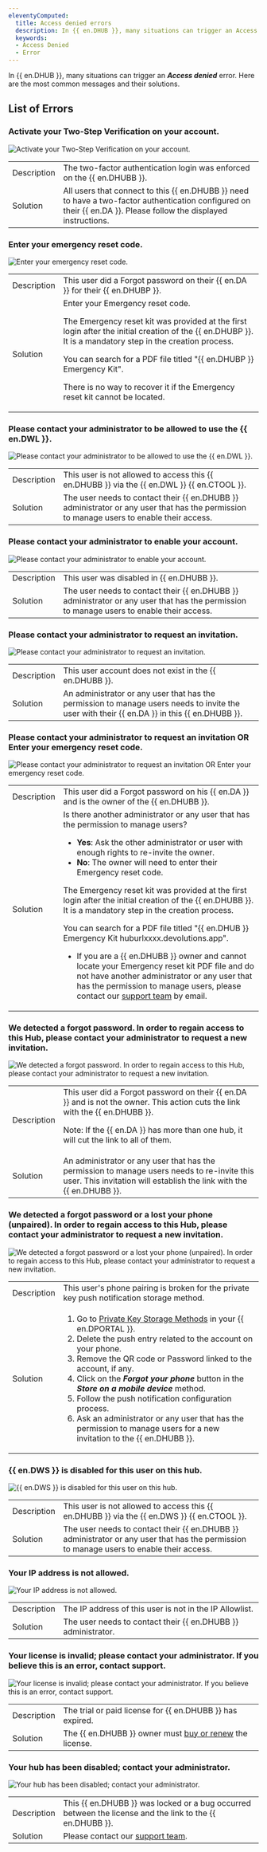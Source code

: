 ```yaml
---
eleventyComputed:
  title: Access denied errors
  description: In {{ en.DHUB }}, many situations can trigger an Access denied error. Here are the most common messages and their solutions.
  keywords:
  - Access Denied
  - Error
---
```

In {{ en.DHUB }}, many situations can trigger an ***Access denied*** error. Here are the most common messages and their solutions.

## List of Errors

### Activate your Two-Step Verification on your account.
![Activate your Two-Step Verification on your account.](https://webdevolutions.azureedge.net/docs/en/kb/KB4770.png)

<table>
		<td>
Description
		</td>
		<td>
The two-factor authentication login was enforced on the {{ en.DHUBB }}.
		</td>
	</tr>
	<tr>
		<td>
Solution
		</td>
		<td>
All users that connect to this {{ en.DHUBB }} need to have a two-factor authentication configured on their {{ en.DA }}. Please follow the displayed instructions.
		</td>
	</tr>
</table>

### Enter your emergency reset code.
![Enter your emergency reset code.](https://webdevolutions.azureedge.net/docs/en/kb/KB4771.png)

<table>
		<td>
Description
		</td>
		<td>
This user did a Forgot password on their {{ en.DA }} for their {{ en.DHUBP }}.
		</td>
	</tr>
	<tr>
		<td>
Solution
		</td>
		<td>
Enter your Emergency reset code.<br>

The Emergency reset kit was provided at the first login after the initial creation of the {{ en.DHUBP }}. It is a mandatory step in the creation process.<br>

You can search for a PDF file titled "{{ en.DHUBP }} Emergency Kit".<br>

There is no way to recover it if the Emergency reset kit cannot be located.<br>
		</td>
	</tr>
</table>

### Please contact your administrator to be allowed to use the {{ en.DWL }}.
![Please contact your administrator to be allowed to use the {{ en.DWL }}.](https://webdevolutions.azureedge.net/docs/en/kb/KB2146.png)

<table>
		<td>
Description
		</td>
		<td>
This user is not allowed to access this {{ en.DHUBB }} via the {{ en.DWL }} {{ en.CTOOL }}.
		</td>
	</tr>
	<tr>
		<td>
Solution
		</td>
		<td>
The user needs to contact their {{ en.DHUBB }} administrator or any user that has the permission to manage users to enable their access.
		</td>
	</tr>
</table>

### Please contact your administrator to enable your account.
![Please contact your administrator to enable your account.](https://webdevolutions.azureedge.net/docs/en/kb/KB4767.png)

<table>
		<td>
Description
		</td>
		<td>
This user was disabled in {{ en.DHUBB }}.
		</td>
	</tr>
	<tr>
		<td>
Solution
		</td>
		<td>
The user needs to contact their {{ en.DHUBB }} administrator or any user that has the permission to manage users to enable their access.
		</td>
	</tr>
</table>

### Please contact your administrator to request an invitation.
![Please contact your administrator to request an invitation.](https://webdevolutions.azureedge.net/docs/en/kb/KB4763.png)

<table>
		<td>
Description
		</td>
		<td>
This user account does not exist in the {{ en.DHUBB }}.
		</td>
	</tr>
	<tr>
		<td>
Solution
		</td>
		<td>
An administrator or any user that has the permission to manage users needs to invite the user with their {{ en.DA }} in this {{ en.DHUBB }}.
		</td>
	</tr>
</table>

### Please contact your administrator to request an invitation OR Enter your emergency reset code.
![Please contact your administrator to request an invitation OR Enter your emergency reset code.](https://webdevolutions.azureedge.net/docs/en/kb/KB4765.png)

<table>
	<tr>
		<td>
Description
		</td>
		<td>
This user did a Forgot password on his {{ en.DA }} and is the owner of the {{ en.DHUBB }}.
		</td>
	</tr>
	<tr>
		<td>
Solution
		</td>
		<td>
Is there another administrator or any user that has the permission to manage users?<br>

* **Yes**: Ask the other administrator or user with enough rights to re-invite the owner.<br>
* **No**: The owner will need to enter their Emergency reset code.<br>

The Emergency reset kit was provided at the first login after the initial creation of the {{ en.DHUBB }}. It is a mandatory step in the creation process.<br>

You can search for a PDF file titled "{{ en.DHUB }} Emergency Kit huburlxxxx.devolutions.app".<br>
* If you are a {{ en.DHUBB }} owner and cannot locate your Emergency reset kit PDF file and do not have another administrator or any user that has the permission to manage users, please contact our [support team](mailto:service@devolutions.net) by email.<br>
		</td>
	</tr>
</table>

### We detected a forgot password. In order to regain access to this Hub, please contact your administrator to request a new invitation.
![We detected a forgot password. In order to regain access to this Hub, please contact your administrator to request a new invitation.](https://webdevolutions.azureedge.net/docs/en/kb/KB4764.png)

<table>
		<td>
Description
		</td>
		<td>
This user did a Forgot password on their {{ en.DA }} and is not the owner. This action cuts the link with the {{ en.DHUBB }}.<br>

Note: If the {{ en.DA }} has more than one hub, it will cut the link to all of them.
		</td>
	</tr>
	<tr>
		<td>
Solution
		</td>
		<td>
An administrator or any user that has the permission to manage users needs to re-invite this user. This invitation will establish the link with the {{ en.DHUBB }}.
		</td>
	</tr>
</table>

### We detected a forgot password or a lost your phone (unpaired). In order to regain access to this Hub, please contact your administrator to request a new invitation.
![We detected a forgot password or a lost your phone (unpaired). In order to regain access to this Hub, please contact your administrator to request a new invitation.](https://webdevolutions.azureedge.net/docs/en/kb/KB2219.png)

<table>
		<td>
Description
		</td>
		<td>
This user's phone pairing is broken for the private key push notification storage method.<br>
		</td>
	</tr>
	<tr>
		<td>
Solution
		</td>
		<td>
<ol>
  <li>Go to <a href="https://portal.devolutions.com/security/private-key" target="_blank">Private Key Storage Methods</a> in your {{ en.DPORTAL }}.</li>
  <li>Delete the push entry related to the account on your phone.</li>
  <li>Remove the QR code or Password linked to the account, if any.</li>
  <li>Click on the <b><i>Forgot your phone</i></b> button in the <b><i>Store on a mobile device</i></b> method.</li>
  <li>Follow the push notification configuration process.</li>
  <li>Ask an administrator or any user that has the permission to manage users for a new invitation to the {{ en.DHUBB }}.</li>
</ol>
		</td>
	</tr>
</table>

### {{ en.DWS }} is disabled for this user on this hub.
![{{ en.DWS }} is disabled for this user on this hub.](https://webdevolutions.azureedge.net/docs/en/kb/KB2209.png)

<table>
		<td>
Description
		</td>
		<td>
This user is not allowed to access this {{ en.DHUBB }} via the {{ en.DWS }} {{ en.CTOOL }}.
		</td>
	</tr>
	<tr>
		<td>
Solution
		</td>
		<td>
The user needs to contact their {{ en.DHUBB }} administrator or any user that has the permission to manage users to enable their access.
		</td>
	</tr>
</table>

### Your IP address is not allowed.
![Your IP address is not allowed.](https://webdevolutions.azureedge.net/docs/en/kb/KB4768.png)

<table>
		<td>
Description
		</td>
		<td>
The IP address of this user is not in the IP Allowlist.
		</td>
	</tr>
	<tr>
		<td>
Solution
		</td>
		<td>
The user needs to contact their {{ en.DHUBB }} administrator.
		</td>
	</tr>
</table>

### Your license is invalid; please contact your administrator. If you believe this is an error, contact support.
![Your license is invalid; please contact your administrator. If you believe this is an error, contact support.](https://webdevolutions.azureedge.net/docs/en/kb/KB4766.png)

<table>
		<td>
Description
		</td>
		<td>
The trial or paid license for {{ en.DHUBB }} has expired.
		</td>
	</tr>
	<tr>
		<td>
Solution
		</td>
		<td>
The {{ en.DHUBB }} owner must <a href="https://store.devolutions.net/store">buy or renew</a> the license.
		</td>
	</tr>
</table>

### Your hub has been disabled; contact your administrator.
![Your hub has been disabled; contact your administrator.](https://webdevolutions.azureedge.net/docs/en/kb/KB4769.png)

<table>
		<td>
Description
		</td>
		<td>
This {{ en.DHUBB }} was locked or a bug occurred between the license and the link to the {{ en.DHUBB }}.
		</td>
	</tr>
	<tr>
		<td>
Solution
		</td>
		<td>
Please contact our <a href="mailto:service@devolutions.net">support team</a>.
		</td>
	</tr>
</table>
